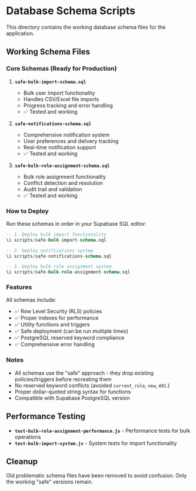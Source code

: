 # Database Schema Scripts

This directory contains the working database schema files for the application.

## Working Schema Files

### Core Schemas (Ready for Production)

1. **`safe-bulk-import-schema.sql`**
   - Bulk user import functionality
   - Handles CSV/Excel file imports
   - Progress tracking and error handling
   - ✅ Tested and working

2. **`safe-notifications-schema.sql`**
   - Comprehensive notification system
   - User preferences and delivery tracking
   - Real-time notification support
   - ✅ Tested and working

3. **`safe-bulk-role-assignment-schema.sql`**
   - Bulk role assignment functionality
   - Conflict detection and resolution
   - Audit trail and validation
   - ✅ Tested and working

### How to Deploy

Run these schemas in order in your Supabase SQL editor:

```sql
-- 1. Deploy bulk import functionality
\i scripts/safe-bulk-import-schema.sql

-- 2. Deploy notifications system
\i scripts/safe-notifications-schema.sql

-- 3. Deploy bulk role assignment system
\i scripts/safe-bulk-role-assignment-schema.sql
```

### Features

All schemas include:
- ✅ Row Level Security (RLS) policies
- ✅ Proper indexes for performance
- ✅ Utility functions and triggers
- ✅ Safe deployment (can be run multiple times)
- ✅ PostgreSQL reserved keyword compliance
- ✅ Comprehensive error handling

### Notes

- All schemas use the "safe" approach - they drop existing policies/triggers before recreating them
- No reserved keyword conflicts (avoided `current_role`, `new`, etc.)
- Proper dollar-quoted string syntax for functions
- Compatible with Supabase PostgreSQL version

## Performance Testing

- **`test-bulk-role-assignment-performance.js`** - Performance tests for bulk operations
- **`test-bulk-import-system.js`** - System tests for import functionality

## Cleanup

Old problematic schema files have been removed to avoid confusion. Only the working "safe" versions remain.